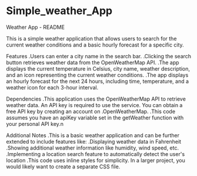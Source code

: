 # Simple_weather_App
Weather App - README 

This is a simple weather application that allows users to search for the current weather conditions and a basic hourly forecast for a specific city.

Features
.Users can enter a city name in the search bar.
.Clicking the search button retrieves weather data from the OpenWeatherMap API.
.The app displays the current temperature in Celsius, city name, weather description, and an icon representing the current weather conditions.
.The app displays an hourly forecast for the next 24 hours, including time, temperature, and a weather icon for each 3-hour interval.

Dependencies
.This application uses the OpenWeatherMap API to retrieve weather data. An API key is required to use the service. You can obtain a free API key by creating an account on .OpenWeatherMap.
.This code assumes you have an apiKey variable set in the getWeather function with your personal API key.n

Additional Notes
.This is a basic weather application and can be further extended to include features like:
.Displaying weather data in Fahrenheit
.Showing additional weather information like humidity, wind speed, etc.
.Implementing a location search feature to automatically detect the user's location
.This code uses inline styles for simplicity. In a larger project, you would likely want to create a separate CSS file.
